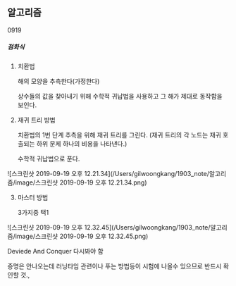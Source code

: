 ## 알고리즘

0919

##### 점화식

1. 치환법

   해의 모양을 추측한다(가정한다)

   상수들의 값을 찾아내기 위해 수학적 귀납법을 사용하고 그 해가 제대로 동작함을 보인다.

2. 재귀 트리 방법

   치환법의 1번 단계 추측을 위해 재귀 트리를 그린다. (재귀 트리의 각 노드는 재귀 호출되는 하위 문제 하나의 비용을 나타낸다.)

   수학적 귀납법으로 푼다.

![스크린샷 2019-09-19 오후 12.21.34](/Users/gilwoongkang/1903_note/알고리즘/image/스크린샷 2019-09-19 오후 12.21.34.png)

3. 마스터 방법

   3가지중 택1 

![스크린샷 2019-09-19 오후 12.32.45](/Users/gilwoongkang/1903_note/알고리즘/image/스크린샷 2019-09-19 오후 12.32.45.png)

Deviede And Conquer 다시봐야 함

증명은 안나오는데 러닝타임 관련이나 푸는 방법등이 시험에 나올수 있으므로 반드시 확인할 것.,

